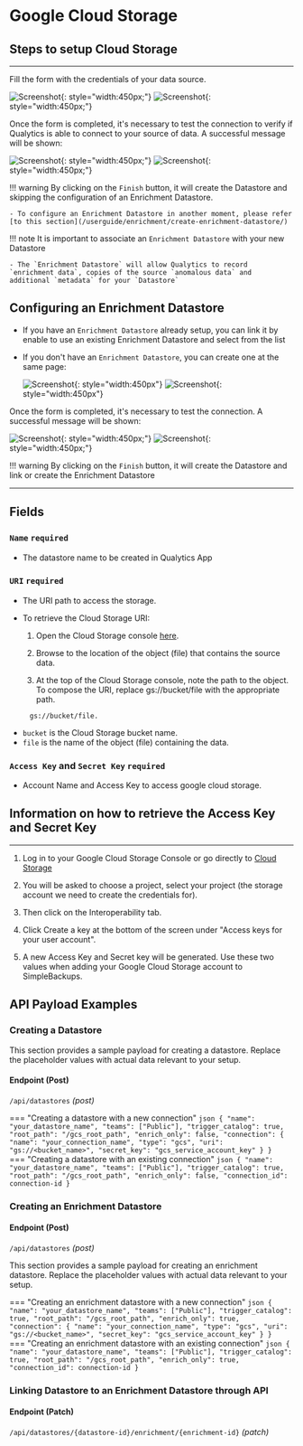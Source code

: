# Google Cloud Storage

## Steps to setup Cloud Storage

---
Fill the form with the credentials of your data source.

![Screenshot](../assets/datastores/google-cloud-storage/create-datastore-light.png#only-light){: style="width:450px;"}
![Screenshot](../assets/datastores/google-cloud-storage/create-datastore-dark.png#only-dark){: style="width:450px;"}

Once the form is completed, it's necessary to test the connection to verify if Qualytics is able to connect to your source of data. A successful message will be shown:

![Screenshot](../assets/datastores/test-connection/test-connection-light.png#only-light){: style="width:450px;"}
![Screenshot](../assets/datastores/test-connection/test-connection-dark.png#only-dark){: style="width:450px;"}

!!! warning 
    By clicking on the `Finish` button, it will create the Datastore and skipping the configuration of an Enrichment Datastore.

    - To configure an Enrichment Datastore in another moment, please refer [to this section](/userguide/enrichment/create-enrichment-datastore/)

!!! note 
    It is important to associate an `Enrichment Datastore` with your new Datastore

    - The `Enrichment Datastore` will allow Qualytics to record `enrichment data`, copies of the source `anomalous data` and additional `metadata` for your `Datastore`

## Configuring an Enrichment Datastore

- If you have an `Enrichment Datastore` already setup, you can link it by enable to use an existing Enrichment Datastore and select from the list

- If you don't have an `Enrichment Datastore`, you can create one at the same page:

    ![Screenshot](../assets/enrichment/google-cloud-storage/create-enrichment-datastore-light.png#only-light){: style="width:450px"}
    ![Screenshot](../assets/enrichment/google-cloud-storage/create-enrichment-datastore-dark.png#only-dark){: style="width:450px"}

Once the form is completed, it's necessary to test the connection. A successful message will be shown:

![Screenshot](../assets/enrichment/test-connection-light.png#only-light){: style="width:450px;"}
![Screenshot](../assets/enrichment/test-connection-dark.png#only-dark){: style="width:450px;"}

!!! warning 
    By clicking on the `Finish` button, it will create the Datastore and link or create the Enrichment Datastore

---
## Fields

### `Name` <spam id='required'>`required`</spam>

* The datastore name  to be created in Qualytics App

### `URI` <spam id='required'>`required`</spam>

* The URI path to access the storage.

* To retrieve the Cloud Storage URI:

    1. Open the Cloud Storage console [here](https://console.cloud.google.com/).

    2. Browse to the location of the object (file) that contains the source data.

    3. At the top of the Cloud Storage console, note the path to the object. To compose the URI, replace gs://bucket/file with the appropriate path. 

```text
     gs://bucket/file.
```
* `bucket` is the Cloud Storage bucket name. 
* `file` is the name of the object (file) containing the data.


### `Access Key` and `Secret Key` <spam id='required'>`required`</spam>

* Account Name and Access Key to access google cloud storage.

## Information on how to retrieve the Access Key and Secret Key
---

1. Log in to your Google Cloud Storage Console or go directly to [Cloud Storage](https://console.cloud.google.com/storage/settings)

2. You will be asked to choose a project, select your project (the storage account we need to create the credentials for).

3. Then click on the Interoperability tab.

4. Click Create a key at the bottom of the screen under "Access keys for your user account".

5. A new Access Key and Secret key will be generated. Use these two values when adding your Google Cloud Storage account to SimpleBackups.
​
## API Payload Examples

### Creating a Datastore

This section provides a sample payload for creating a datastore. Replace the placeholder values with actual data relevant to your setup.

#### Endpoint (Post)

`/api/datastores` _(post)_

=== "Creating a datastore with a new connection"
    ```json
        {
            "name": "your_datastore_name",
            "teams": ["Public"],
            "trigger_catalog": true,
            "root_path": "/gcs_root_path",
            "enrich_only": false,
            "connection": {
                "name": "your_connection_name",
                "type": "gcs",
                "uri": "gs://<bucket_name>",
                "secret_key": "gcs_service_account_key"
            }
        }
    ```
=== "Creating a datastore with an existing connection"
    ```json
        {
            "name": "your_datastore_name",
            "teams": ["Public"],
            "trigger_catalog": true,
            "root_path": "/gcs_root_path",
            "enrich_only": false,
            "connection_id": connection-id
        }
    ```

### Creating an Enrichment Datastore

#### Endpoint (Post)

`/api/datastores` _(post)_

This section provides a sample payload for creating an enrichment datastore. Replace the placeholder values with actual data relevant to your setup.

=== "Creating an enrichment datastore with a new connection"
    ```json
        {
            "name": "your_datastore_name",
            "teams": ["Public"],
            "trigger_catalog": true,
            "root_path": "/gcs_root_path",
            "enrich_only": true,
            "connection": {
                "name": "your_connection_name",
                "type": "gcs",
                "uri": "gs://<bucket_name>",
                "secret_key": "gcs_service_account_key"
            }
        }
    ```
=== "Creating an enrichment datastore with an existing connection"
    ```json
        {
            "name": "your_datastore_name",
            "teams": ["Public"],
            "trigger_catalog": true,
            "root_path": "/gcs_root_path",
            "enrich_only": true,
            "connection_id": connection-id
        }
    ``` 

### Linking Datastore to an Enrichment Datastore through API

#### Endpoint (Patch)

`/api/datastores/{datastore-id}/enrichment/{enrichment-id}` _(patch)_